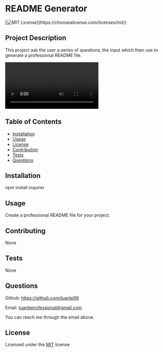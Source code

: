 # README Generator

[![MIT License](https://img.shields.io/apm/l/atomic-design-ui.svg?)](https://choosealicense.com/licenses/mit/)

## Project Description

This project ask the user a series of questions, the input which then use to generate a professional README file.

![instructional video](assets/instructions_video.mp4)

## Table of Contents

- [Installation](#installation)
- [Usage](#usage)
- [License](#license)
- [Contribution](#contributing)
- [Tests](#tests)
- [Questions](#questions)

## Installation

npm install inquirer

## Usage

Create a professional README file for your project.

## Contributing

None

## Tests

None

## Questions

Github: https://github.com/tuanle99

Email: tuanleprofessional@gmail.com

You can reach me through the email above.

## License

Licensed under the [MIT](https://choosealicense.com/licenses/mit/) license
